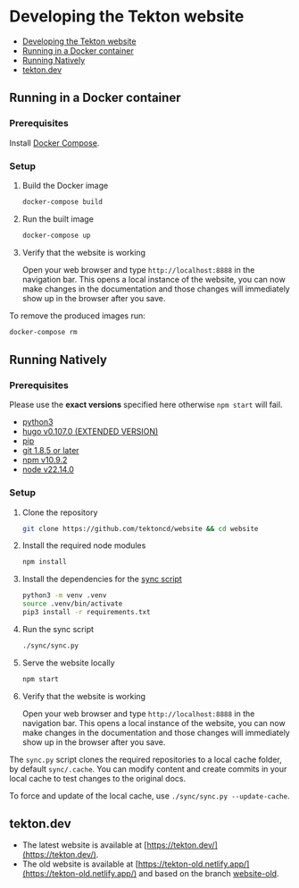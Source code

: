 # Developing the Tekton website

- [Developing the Tekton website](#developing-the-tekton-website)
- [Running in a Docker container](#running-in-a-docker-container)
- [Running Natively](#running-natively)
- [tekton.dev](#tektondev)

## Running in a Docker container

### Prerequisites

Install [Docker Compose](https://docs.docker.com/compose/install/).

### Setup

1. Build the Docker image

   ```bash
   docker-compose build

   ```

1. Run the built image

   ```bash
   docker-compose up
   ```

1. Verify that the website is working

   Open your web browser and type `http://localhost:8888` in the navigation bar.
   This opens a local instance of the website, you can now make changes in the
   documentation and those changes will immediately show up in the browser after
   you save.

To remove the produced images run:

```bash
docker-compose rm
```

## Running Natively

### Prerequisites

Please use the **exact versions** specified here otherwise `npm start` will fail.

- [python3](https://www.python.org/downloads/)
- [hugo v0.107.0 (EXTENDED VERSION)](https://github.com/gohugoio/hugo/releases/v0.107.0)
- [pip](https://pip.pypa.io/en/stable/installing/)
- [git 1.8.5 or later](https://github.com/git/git/releases)
- [npm v10.9.2](https://nodejs.org/en/)
- [node v22.14.0](https://nodejs.org/en/)

### Setup

1. Clone the repository

   ```bash
   git clone https://github.com/tektoncd/website && cd website
   ```

1. Install the required node modules

   ```bash
   npm install
   ```

1. Install the dependencies for the [sync script](https://github.com/tektoncd/website/blob/master/sync/README.md)

   ```bash
   python3 -m venv .venv
   source .venv/bin/activate    
   pip3 install -r requirements.txt
   ```

1. Run the sync script

   ```bash
   ./sync/sync.py
   ```

1. Serve the website locally

   ```bash
   npm start
   ```

1. Verify that the website is working

   Open your web browser and type `http://localhost:8888` in the navigation bar.
   This opens a local instance of the website, you can now make changes in the
   documentation and those changes will immediately show up in the browser after
   you save.

The `sync.py` script clones the required repositories to a local cache folder, by default `sync/.cache`.
You can modify content and create commits in your local cache to test changes to the original docs.

To force and update of the local cache, use `./sync/sync.py --update-cache`.

## tekton.dev

- The latest website is available at [https://tekton.dev/](https://tekton.dev/).
- The old website is available at [https://tekton-old.netlify.app/](https://tekton-old.netlify.app/) and based on the branch [website-old](https://github.com/tektoncd/website/tree/website-old).

